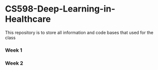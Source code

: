 # CS598-Deep-Learning-in-Healthcare
This repository is to store all information and code bases that used for the class 

### Week 1


### Week 2
